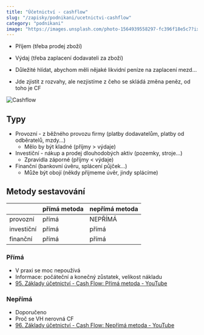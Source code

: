 ```yaml
---
title: "Účetnictví - cashflow"
slug: "/zapisky/podnikani/ucetnictvi-cashflow"
category: "podnikani"
image: "https://images.unsplash.com/photo-1564939558297-fc396f18e5c7?ixlib=rb-1.2.1&ixid=MnwxMjA3fDB8MHxwaG90by1wYWdlfHx8fGVufDB8fHx8&auto=format&fit=crop&w=1171&q=80"
---
```


- Příjem (třeba prodej zboží)
- Výdaj (třeba zaplacení dodavateli za zboží)
- Důležité hlídat, abychom měli nějaké likvidní peníze na zaplacení mezd...

- Jde zjistit z rozvahy, ale nezjistíme z čeho se skládá změna peněz, od toho je CF

![Cashflow](../../../@Assets/Podnikání/ucetnictvi/Images/Cashflow.png)

## Typy
- Provozní - z běžného provozu firmy (platby dodavatelům, platby od odběratelů, mzdy...)
	- Mělo by být kladné (příjmy > výdaje)
- Investiční - nákup a prodej dlouhodobých aktiv (pozemky, stroje...)
	- Zpravidla záporné (příjmy < výdaje)
- Finanční (bankovní úvěru, splácení půjček...)
	- Může být obojí (někdy přijmeme úvěr, jindy splácíme)

## Metody sestavování
|          | přímá metoda | nepřímá metoda |
| -------- | ----- | ------- |
| provozní | přímá | NEPŘÍMÁ |
|     investiční     | přímá | přímá   |
|      finanční    |přímá|       přímá  |

### Přímá
- V praxi se moc nepoužívá
- Informace: počáteční a konečný zůstatek, velikost nákladu
- [95. Základy účetnictví - Cash Flow: Přímá metoda - YouTube](https://youtu.be/grLadY8_4_w)

### Nepřímá
- Doporučeno
- Proč se VH nerovná CF
- [96. Základy účetnictví - Cash Flow: Nepřímá metoda - YouTube](https://youtu.be/v1UFYUPFR28)